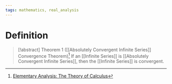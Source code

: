 ```yaml
---
tags: mathematics, real_analysis
---
```


# Definition

> [!abstract] Theorem 1 ([[Absolutely Convergent Infinite Series]] Convergence Theorem)[^1]
> If an [[Infinite Series]] is [[Absolutely Convergent Infinite Series]], then the [[Infinite Series]] is convergent.

[^1]: [Elementary Analysis: The Theory of Calculus](zotero://open-pdf/library/items/GUY2WR3V?page=111)